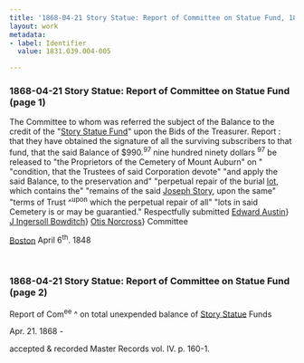 ```yaml
---
title: '1868-04-21 Story Statue: Report of Committee on Statue Fund, 1831.039.004-005'
layout: work
metadata:
- label: Identifier
  value: 1831.039.004-005

---
```

<div class="pages">
<div id="page-1130607">
<h3><a name="page-1130607">1868-04-21 Story Statue: Report of Committee on Statue Fund (page 1)</a></h3>
<div class="page-content">
<p>The Committee to whom was referred the subject<span class='line-break'> </span>of the Balance to the credit of the "<a href='/pages/subjects/56255' title='Joseph Story Statue'>Story Statue Fund</a>"<span class='line-break'> </span>upon the Bids of the Treasurer. Report : that<span class='line-break'> </span>they have obtained the signature of all the surviving<span class='line-break'> </span>subscribers to that fund, that the said Balance of<span class='line-break'> </span>$990.<sup>97</sup>  nine hundred ninety dollars <sup>97</sup> be released to<span class='line-break'> </span>"the Proprietors of the Cemetery of Mount Auburn" on "<span class='line-break'> </span>"condition, that the Trustees of said Corporation devote"<span class='line-break'> </span>"and apply the said Balance, to the preservation and"<span class='line-break'> </span>"perpetual repair of the burial <a href='/pages/subjects/56311' title='Lot 313'>lot<!--313--></a>, which contains the"<span class='line-break'> </span>"remains of the said <a href='/pages/subjects/53237' title='Story, Joseph'>Joseph Story</a>, upon the same"<span class='line-break'> </span>"terms of Trust ^<sup>upon</sup> which the perpetual repair of all"<span class='line-break'> </span>"lots in said Cemetery is or may be guarantied."<span class='line-break'> </span>Respectfully submitted<span class='line-break'> </span><a href='/pages/subjects/54832' title='Austin, Edward'>Edward Austin</a>}<span class='line-break'> </span><a href='/pages/subjects/54833' title='Bowditch, J. Ingersoll'>J Ingersoll Bowditch</a>}<span class='line-break'> </span><a href='/pages/subjects/56312' title='Norcross, Otis'>Otis Norcross</a>}<span class='line-break'> </span>Committee</p>
<p><a href='/pages/subjects/52559' title='Boston, MA'>Boston</a> <date when='1848-04-06'>April 6<sup>th</sup>. 1848</date></p>
</div>
</div>
<br />
<div id="page-1130608">
<h3><a name="page-1130608">1868-04-21 Story Statue: Report of Committee on Statue Fund (page 2)</a></h3>
<div class="page-content">
<p>Report of Com<sup>ee</sup> ^ on total unexpended<span class='line-break'> </span>balance of <a href='/pages/subjects/56255' title='Joseph Story Statue'>Story Statue</a> Funds</p>
<p><date when='1868-04-21'>Apr. 21. 1868</date> -</p>
<p>accepted &amp; recorded<span class='line-break'> </span>Master Records vol. IV. p. 160-1.</p>
</div>
</div>
<br />
</div>
